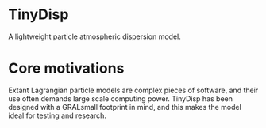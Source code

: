 # TinyDisp
A lightweight particle atmospheric dispersion model.

# Core motivations
Extant Lagrangian particle models are complex pieces of software, and their use often demands large scale computing power. TinyDisp has been designed with a GRALsmall footprint in mind, and this makes the model ideal for testing and research.
